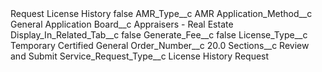 <?xml version="1.0" encoding="UTF-8"?>
<CustomMetadata xmlns="http://soap.sforce.com/2006/04/metadata" xmlns:xsi="http://www.w3.org/2001/XMLSchema-instance" xmlns:xsd="http://www.w3.org/2001/XMLSchema">
    <label>Request License History</label>
    <protected>false</protected>
    <values>
        <field>AMR_Type__c</field>
        <value xsi:type="xsd:string">AMR</value>
    </values>
    <values>
        <field>Application_Method__c</field>
        <value xsi:type="xsd:string">General Application</value>
    </values>
    <values>
        <field>Board__c</field>
        <value xsi:type="xsd:string">Appraisers - Real Estate</value>
    </values>
    <values>
        <field>Display_In_Related_Tab__c</field>
        <value xsi:type="xsd:boolean">false</value>
    </values>
    <values>
        <field>Generate_Fee__c</field>
        <value xsi:type="xsd:boolean">false</value>
    </values>
    <values>
        <field>License_Type__c</field>
        <value xsi:type="xsd:string">Temporary Certified General</value>
    </values>
    <values>
        <field>Order_Number__c</field>
        <value xsi:type="xsd:double">20.0</value>
    </values>
    <values>
        <field>Sections__c</field>
        <value xsi:type="xsd:string">Review and Submit</value>
    </values>
    <values>
        <field>Service_Request_Type__c</field>
        <value xsi:type="xsd:string">License History Request</value>
    </values>
</CustomMetadata>
